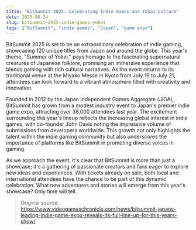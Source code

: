 ```yaml
---
title: "BitSummit 2025: Celebrating Indie Games and Yokai Culture"
date: 2025-06-24
slug: bitsummit-2025-indie-games-yokai
tags: ["BitSummit", "indie games", "Japan", "game expo"]
---
```


BitSummit 2025 is set to be an extraordinary celebration of indie gaming, showcasing 120 unique titles from Japan and around the globe. This year's theme, "Summer of Yokai," pays homage to the fascinating supernatural creatures of Japanese folklore, promising an immersive experience that blends gaming with rich cultural narratives. As the event returns to its traditional venue at the Miyako Messe in Kyoto from July 19 to July 21, attendees can look forward to a vibrant atmosphere filled with creativity and innovation.

Founded in 2012 by the Japan Independent Games Aggregate (JIGA), BitSummit has grown from a modest industry event to Japan's premier indie game expo, attracting over 38,000 attendees last year. The excitement surrounding this year's lineup reflects the increasing global interest in indie games, with co-founder John Davis noting the impressive volume of submissions from developers worldwide. This growth not only highlights the talent within the indie gaming community but also underscores the importance of platforms like BitSummit in promoting diverse voices in gaming.

As we approach the event, it's clear that BitSummit is more than just a showcase; it's a gathering of passionate creators and fans eager to explore new ideas and experiences. With tickets already on sale, both local and international attendees have the chance to be part of this dynamic celebration. What new adventures and stories will emerge from this year's showcase? Only time will tell.

> Original source: https://www.videogameschronicle.com/news/bitsummit-japans-leading-indie-game-expo-reveals-its-full-line-up-for-this-years-show/